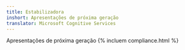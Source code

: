 ```yaml
---
title: Estabilizadora
inshort: Apresentações de próxima geração
translator: Microsoft Cognitive Services
---
```


Apresentações de próxima geração
{% incluem compliance.html %}

